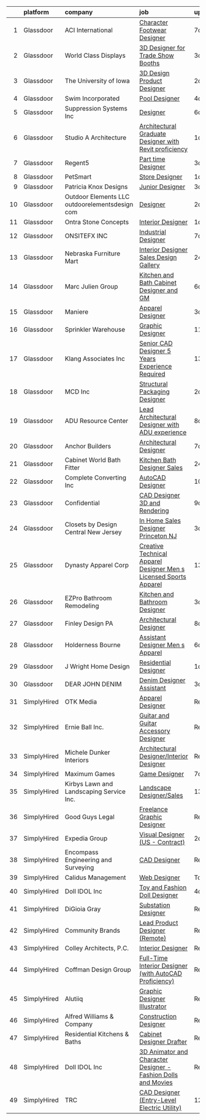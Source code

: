 

|    | platform    | company                                         | job                                                                                                                                                                                                                                                                                                                                                                                                                                                                                                                                                                                                                                                                                                                                                                                                                                                                                                                                                                                                                                                                                                                                                                                                                                                                                                                                                                                                                           | update_time   | location            |
|---:|:------------|:------------------------------------------------|:------------------------------------------------------------------------------------------------------------------------------------------------------------------------------------------------------------------------------------------------------------------------------------------------------------------------------------------------------------------------------------------------------------------------------------------------------------------------------------------------------------------------------------------------------------------------------------------------------------------------------------------------------------------------------------------------------------------------------------------------------------------------------------------------------------------------------------------------------------------------------------------------------------------------------------------------------------------------------------------------------------------------------------------------------------------------------------------------------------------------------------------------------------------------------------------------------------------------------------------------------------------------------------------------------------------------------------------------------------------------------------------------------------------------------|:--------------|:--------------------|
|  1 | Glassdoor   | ACI International                               | [Character Footwear Designer](https://www.glassdoor.com/partner/jobListing.htm?pos=130&ao=1110586&s=58&guid=0000018248bea52c9dda1be54f0d3594&src=GD_JOB_AD&t=SR&vt=w&ea=1&cs=1_3276055a&cb=1659077830595&jobListingId=1008020711180&cpc=0B561D89933DD0A0&jrtk=3-0-1g94bt9fkjfkt801-1g94bt9g4grjh800-9ca67d59a480c71f--6NYlbfkN0D4nuovUOU2dPryPr7-xanE7ZFWASvaSyNm3BqXIbrO0m-hQ1hxIqmwoTNy7yy4SWxu6W_6kZf1hNDaR8myyeIXGwmSWBpCfwslxT4v49ACyPr87cLkNCHoAm0rrrwHf8o7DUIv8jco1N6RWaXDA7aLEIw-B08LtYXrUmiiji4VzcjGaHQDVQUKKDjYzeCpF3t-eF6akQIYynvRCsqHlAak6bM1I7EPty1TZ2XvAXpGNJ6AzSj0Qaf1lc2PZRJQNpgnQsH-UIqiLaqesFrP5KC7HGaxKrJ72vEPaYB93F3NsM2K-kyja4zin_vPLFA10Ys-HdO7lP5552znwF5xKfiuS_WggHe38EORzE1W8A89WbVPL_Emji1LvM6qUQfuXqZ5tEXXgzDYPQTvO3jSB2CH0aqLRLv0bNLwoH3rfg4GIYOgyaZlJFMWES5EpLooaiOVvGU5dWHTBaB8QJ3JitETkFVFA7EFKc2I6nLJxm01tlF5A-SD14lD2NuJFKx9H-wrheNgv8JyIg%3D%3D)                                                                                                                                                                                                                                                                                                                                                                                                                                                                                                                                            | 7d            | Los Angeles, CA     |
|  2 | Glassdoor   | World Class Displays                            | [3D Designer for Trade Show Booths](https://www.glassdoor.com/partner/jobListing.htm?pos=101&ao=1110586&s=58&guid=0000018248bea52c9dda1be54f0d3594&src=GD_JOB_AD&t=SR&vt=w&ea=1&cs=1_34348c18&cb=1659077830590&jobListingId=1008028210499&cpc=2F5933A7E7E9BEA2&jrtk=3-0-1g94bt9fkjfkt801-1g94bt9g4grjh800-fc882e9d2d9bccc1--6NYlbfkN0BdDHiSlq2TKVYTvK036ioTcRDjelCKzvFOpLFiF--0iUzYErW7nnYgLLesAV0uoEkeLSbNVQJCcfMFvfN2D6LWG2lm7i-w9sfq7kw8GdSsS620gT85Ilgabx_FftZejrOytSaa6ZiO_xjc2-kbReEo8zQE5CqO8Xp7vAoRT2NDEsapjK4t5q_HvxXDJsDPqmZq3_LXAm1Jqxkg7FvaQlNRQgsfB9T533VeSzDnENvs0A3YaIwMTecaPpvgEFIYbUOIkPkvBhRgg1y7jY8EHQjYhUMo53aL-wYHdAvWW1HkVFv9xIBpRow6M8f2I9OpLctDMoXuGsxsREZj5KKg3CJA6xHC79RUm8sMOHcuHVoAJcOYQbwevVF7m288dvDwiDBRVbl-1JqCzEz7iQSjtX3bizMyOzkrPIfEi6DoaxLVbkHdC9YmI-aqgcv2ve-unu3diFhHMAnr6ihm5iS5qwVASNHuLGUXghUujlCFpEOMygIHBjJOUhCVcQoAB6TeyN5juEOGWpbYv8xEeHRRzWeq)                                                                                                                                                                                                                                                                                                                                                                                                                                                                                                                                  | 3d            | Cedar Rapids, IA    |
|  3 | Glassdoor   | The University of Iowa                          | [3D Design Product Designer](https://www.glassdoor.com/partner/jobListing.htm?pos=121&ao=1110586&s=58&guid=0000018248bea52c9dda1be54f0d3594&src=GD_JOB_AD&t=SR&vt=w&cs=1_5555e829&cb=1659077830594&jobListingId=1008030830308&cpc=6E56E77887FF9985&jrtk=3-0-1g94bt9fkjfkt801-1g94bt9g4grjh800-bcf2e04cada37ed7--6NYlbfkN0AU4L2t2n7L_apL9fjppjyfTl1g3nNPD1E5ejcGueAsy10SGvN9yME5PF02Tf-GM12PMLjoNi7hmaNSTp5_Fh5I8AeVJqJrBJmMbg8SZVJm2Liqk8ldwmo_58WfYEDWl4NpIfJ9suP1kvVPTVLCeL72uxInvbnmKuHk4-qoC9uYXjfyvgz9cYRAljB-s_ebuxBB0dKevMIErTC2xpPRsDdvb-B2y306mJiMEKFnTGsB-w7x6sZ-BAAmj8wnsJICCQQjucJsW0YsN222klW2QTnfFFc4qZyBiYTO377LhLbJeSc11Rsk254fXUNpglOEmRFiVojpF15TVuluV9PqI1NOeyoxrMx2gdctsNT3n4cimCi0VfW6hQOpJRAg6gHrpcLtO3B2-Kwey0AJfLTT-QJvkGHVo4QyLQiPVO66Z6vjkbPD18GPN_ojjFlXWlGRTxG6og-beN4zCEClL869Ioc0od7119JLtqjfNfn6x214jPG2tZezgLSx9zGDCKQcI8g%3D)                                                                                                                                                                                                                                                                                                                                                                                                                                                                                                                                                                | 2d            | Iowa City, IA       |
|  4 | Glassdoor   | Swim Incorporated                               | [Pool Designer](https://www.glassdoor.com/partner/jobListing.htm?pos=108&ao=1110586&s=58&guid=0000018248bea52c9dda1be54f0d3594&src=GD_JOB_AD&t=SR&vt=w&ea=1&cs=1_2739f71a&cb=1659077830592&jobListingId=1008025165241&cpc=E14DE64FB992E50F&jrtk=3-0-1g94bt9fkjfkt801-1g94bt9g4grjh800-f42ffe33b985c34e--6NYlbfkN0BdDHiSlq2TKVYTvK036ioTcRDjelCKzvFOpLFiF--0iUzYErW7nnYgTL1N8CTx76C2UIfENZyXWwde40Bkted1E-AbHX5yy9Tico9ZXK710CX9dmGiuU69ogXgqsnjQ04Dtm8g6mK7kV0OJw8e5cqHyCcIdcCtJ3IjLTqb-5coimUyhQf99-3TA9EpS3UbkP0hNZwbHHHjIpeTvnr9H7nlKIA0NmuIcKbV3TGjHp6_ucDkWhQr5vuckcC1x_4U56gSYkke2YG9ikrSUgXMXHGQohtzFQ-RqjIVtmjUmYbzRJ002e84m8xdzHozoM60JIJILikhyNq65MFpiP5SU4_6hymLmGQDwWtm6poqZxUtnUGkWsk4a9UgR2XmjqFvGrfer-z3re3l9HcTP73RqWfRy3vitwz29BDeIxFB-yv_8xez0VqmNn8OV-J4M-EWXwaET_7eWShr0irgNDzsZlqL8p5_oSAV_4lNf75_Bt8oOpII-X3DyrwykVBxkoNZoESIEjZHqmcJkw%3D%3D)                                                                                                                                                                                                                                                                                                                                                                                                                                                                                                                                                          | 4d            | Raleigh, NC         |
|  5 | Glassdoor   | Suppression Systems  Inc                        | [Designer](https://www.glassdoor.com/partner/jobListing.htm?pos=115&ao=1110586&s=58&guid=0000018248bea52c9dda1be54f0d3594&src=GD_JOB_AD&t=SR&vt=w&ea=1&cs=1_a079443a&cb=1659077830594&jobListingId=1008023251214&cpc=E93B070C0BF4DC55&jrtk=3-0-1g94bt9fkjfkt801-1g94bt9g4grjh800-d0ad6ba0cc52197e--6NYlbfkN0BqMcTGxSmy2DCibIornqcAeUmmnE1iO6zpiC814saN_3-EpAJwwzKbXxZjEuoX6K2IGSu5WPT7i1D_dOnpKIKDRTJwsnUmM6aCgqrpL_0pVe61N3yQHZF9jAyg0TRIa73-3JjoqQIckOVj4qGhD1neHsaPZ9O9uJbFtlDIyKNTnxrz6h6UtnFT5Fkhvm2z4Yu2TE6aTeIGfrMX0fsKV5pUFZ_eCW5cQ37En-ZbYDXlkqOCEnhaPJCPRZSk2uPDGpZTsJXPdvTU_uu6zZBPt88NqLrys9d2vU4T1ISS_4VjMVUjh41sUKzXBZmxVvdst7gTob303RuaDst6oA82T7-6mLO_4KYHhchjImWC6W3TjsMkPcgIoFgGHfvZWzzja8zVZP3RtErfrovFDhLoXZQ1fS7fm4N640A4bMj9hy9UyJq4ysZfmBRQQgUsWy8kEu1aWPWNK10X4qMODPjummPwGdkDVu2f5b4QOw7z7ChhcpVBhaNkycsU)                                                                                                                                                                                                                                                                                                                                                                                                                                                                                                                                                                                           | 6d            | Breinigsville, PA   |
|  6 | Glassdoor   | Studio A Architecture                           | [Architectural Graduate  Designer with Revit proficiency](https://www.glassdoor.com/partner/jobListing.htm?pos=116&ao=1110586&s=58&guid=0000018248bea52c9dda1be54f0d3594&src=GD_JOB_AD&t=SR&vt=w&ea=1&cs=1_12ff8734&cb=1659077830594&jobListingId=1008033362794&cpc=4B65AD904D1B3E73&jrtk=3-0-1g94bt9fkjfkt801-1g94bt9g4grjh800-22eb6a775ca86a43--6NYlbfkN0CzcDFs8cjNZITHzPaspPYUdxCTppyanGLeq-qEeiOFHyq_4nHmCFgt9PpvEfn1WMnSiyhiByBkFGPDQNgoZdxoiv7PlDd8bWHa7-8_twJJlYSWzYEaYAIJwIP8erDiIfmquW_i_GWpB934z-EBjHg9sogr90PgYhUzR0aCPJLDBYMCCu-SzjrKpXxx1Ofa2AkC14aMjDRU2IqrG36khJPx2SuG4_IQNPUaUJGOPTA9J0x7btQGU1xaW-dwV8p3h0op1nW4xpzI0xoE4l1esZMambmJsz7qDKS843q_wmOfiNINFNOdA2xg0vjVcmt9XQJmrxd1GxcB71oobB9450498ENmLZrNOGfDDznIGHVp8OwzIIoeTaPtiTjg8-FokK9Ag5tKPzQPKHjnOegQ1okBWWLF2Ml7qlCd-7fucvaNbGEUHGUgSgKVFoxrXkgaiA1vqOnrLepfuoSsIStKfXfqmbJkHZX4b0ZZigugOE5sbtWQBOuCiIiaH28fTFKEu64BCpv_9hQa3g%3D%3D)                                                                                                                                                                                                                                                                                                                                                                                                                                                                                                                | 1d            | Louisville, KY      |
|  7 | Glassdoor   | Regent5                                         | [Part time Designer](https://www.glassdoor.com/partner/jobListing.htm?pos=128&ao=1110586&s=58&guid=0000018248bea52c9dda1be54f0d3594&src=GD_JOB_AD&t=SR&vt=w&ea=1&cs=1_c1ee2692&cb=1659077830595&jobListingId=1008029450641&cpc=20E46BB5786CE82A&jrtk=3-0-1g94bt9fkjfkt801-1g94bt9g4grjh800-d891b5a4a74a6fd3--6NYlbfkN0DeXU0vMxLyKhfauY-dgUBa_3v1DHLtGGo4EP_Dl8CiY3vcLdlFpMXdar8jevRY5yNX9fyQoyN1yuvV-QpYkQlldhrSXdTCTyEGJPSfX_w41Jj8mWNXR7NQkfvu-P304pqCEYx24J7Ykp5GTlXfoRH7k0PvznPTf7dofdzBTJ4yvPxYXeTDtrN_cUI-kEEiXeQ7zSZUeMhMSLqQstvj_FV96hqNevfjE8vhjxiMNSWMwMJELF2YJ3mjEy6NEVkEJSVXlXDaM5jgqvvaUY4wzFP4X5sd9uhxPBj9oCnYKl4wPZjohSNeh0_1ShPWokHaqgopDuDoEHTZZj6nfd5_wI01zBfuJaBhcJkz_NA6lXrHRug560AAh-yCM0iFAWVfiXf0lMXH7Xkn6iOeMLwlnWg2YtF4bqEbG0mil02DB8qWgny-dVdah1ixUxQ449WpHA1fkz1hlD0qGjHHbUSq-vb0Fnv5rVoNqbfIBFmE-VuI4mfpYfKh5ZeNFeOF2KfaLqY%3D)                                                                                                                                                                                                                                                                                                                                                                                                                                                                                                                                                                   | 3d            | San Mateo, CA       |
|  8 | Glassdoor   | PetSmart                                        | [Store Designer](https://www.glassdoor.com/partner/jobListing.htm?pos=129&ao=1110586&s=58&guid=0000018248bea52c9dda1be54f0d3594&src=GD_JOB_AD&t=SR&vt=w&ea=1&cs=1_34a1650b&cb=1659077830595&jobListingId=1008033370254&cpc=7C0AF3FAC6523A09&jrtk=3-0-1g94bt9fkjfkt801-1g94bt9g4grjh800-4867f446a5f73577--6NYlbfkN0Aer79r-Ek1f2zFMe-TCt_AgfDGiNspZCebQwNT11SO3d6yOIEbemorUWEa-FQjNaH_AIWU8bCS2YD1QJ6jz3lXrM0SQVX_ilwgqwzV55mdSeJ_cmlh8Awp5kalB1ytbtp5nDjDzZu03kHvgItughzD4Z04INkBj3ymbX8u-KZx60ctLA0tlGtehSG9xEFQ3-AtBkT07KZC0N5S3qXQcDFcNLnytvygHVSbqNfGAct4lrp8y3G-IAbXT-sgHuaLJkFmS0s2coCrJR9QKQAEPCD63-71SXh7s_rzwt1qJIxM5lE3mG3MeOKafVJPsN7g2b2e7ZgMadBXdl1VOzdEfGtnxRk0up88Laz9bnKIFtWAouvM04A3psJ4Ht5UHC7gnZmDBfxnAytJRHBllfXs7TpH-8MWb8qMC8gS3HLZKQU8RMA7ZHWK8kH3SfEw9C4JbrbNlbvNOWv1Go5wwEiF_G_NtHf-1ZRrygbynyJFykN9i8qx-ikiS1KkJRp2ccTbwXoGKCwK9DLrSQ%3D%3D)                                                                                                                                                                                                                                                                                                                                                                                                                                                                                                                                                         | 1d            | Phoenix, AZ         |
|  9 | Glassdoor   | Patricia Knox Designs                           | [Junior Designer](https://www.glassdoor.com/partner/jobListing.htm?pos=119&ao=1110586&s=58&guid=0000018248bea52c9dda1be54f0d3594&src=GD_JOB_AD&t=SR&vt=w&ea=1&cs=1_11a9c612&cb=1659077830594&jobListingId=1008028420366&cpc=BB41265FAA373850&jrtk=3-0-1g94bt9fkjfkt801-1g94bt9g4grjh800-756fae863e9d39e0--6NYlbfkN0ACu_hgM4mYOpGjE6TXudS1eLEYdlotK5aSiNrSIRlNjrOhnyvEHI4wixKGIViTqbFfk0u_25sgJ4kCO6vMgJJEbLuqOefF5oGCgytABHlJ5kXQSLedd60WhKdkhdkw6bPgDtqkR8kgiRn1o-jMH3lHJP9ovpfWBXdNO9bHhZDnenYQqADCQFEtPBeB6Ff8cOtQIqt6P1HMg3QLQS84K_DkmxhcKLL_mCRRWJ16ICvOwKwT9JRKFjQ6A2y5_YXIvCc77QHTyLqa0pSsnmNrudxAF5MAnoPTabXea114eVXwMYNERwsfVB8yqruxlsqIM6DUgb2Mt1iF-QwLHRbQ27TSRPBfWW8U5dFP7VESwunXb1BGUQDxKZY5BNdwm1lY2eMWJs0O-gtrJ8rJZTjWo5EKtzM41-uOnLPoIzjyZ7nu2K6CFN6O-YOtlsDRTH-Oy00KAI7Z6R1UGYanKw6bjWgt2TRMv_s-nZZIilkdIpdTzJjHB-8i9AMrbdm5datS6Aw%3D)                                                                                                                                                                                                                                                                                                                                                                                                                                                                                                                                                                      | 3d            | Bronxville, NY      |
| 10 | Glassdoor   | Outdoor Elements LLC  outdoorelementsdesign com | [Designer](https://www.glassdoor.com/partner/jobListing.htm?pos=114&ao=1110586&s=58&guid=0000018248bea52c9dda1be54f0d3594&src=GD_JOB_AD&t=SR&vt=w&ea=1&cs=1_1c3cec78&cb=1659077830593&jobListingId=1008030671679&cpc=084DC1FB85E2EACF&jrtk=3-0-1g94bt9fkjfkt801-1g94bt9g4grjh800-eeeffc5a69c7897b--6NYlbfkN0CdcVd3SDA1nO7RkKTAACmPV4xEt72Vls8LI2dqcgyOeDFpnoJxHer950xhUZjFNowdFy8uO-rNn-QawbQYs555vLezyqYysb6ile3zWamQAcvaY66oZKzg71UVyMrZsOlaF7ts3sYC7y3Q1Qu_A41z23_YjljU7tRsuvbKzaemwI6xk7fUOQD4fMEUpjxR7jD5ErlPdlgIyE7R6k7dfaRd3qUHt5zW9-fPiBXG6XIDOOy9NH2_v_25LezjIgG3cjf_y4Imr4qYLyEGp9uJ-jcSC7uwGHTAQ_6UR6aRk4W_aHJDFDAQw7Jh93eo0YtJLFUt-CkbqtMZBkD4UKb01prnh5I5XSU7LPDnT8D4jJzNmHmWIW3aEvbZ6Kzsxa6zKPiW-69AvXIAFdGwpm5wNcNgJcpJozXNUvpc5QzndBtfO4Ab3cQLcVppxWUFCAVGFTeW_gK6zz84v0qTkkr-xSp3nExM1ywRAyvu4omQNnArheqREWLHAtZd_ZTlOtgGDRcDfiozirrHpA%3D%3D)                                                                                                                                                                                                                                                                                                                                                                                                                                                                                                                                                               | 2d            | Taylorsville, UT    |
| 11 | Glassdoor   | Ontra Stone Concepts                            | [Interior Designer](https://www.glassdoor.com/partner/jobListing.htm?pos=124&ao=1110586&s=58&guid=0000018248bea52c9dda1be54f0d3594&src=GD_JOB_AD&t=SR&vt=w&ea=1&cs=1_3b2f15a9&cb=1659077830595&jobListingId=1008032707108&cpc=66625C18893C0C14&jrtk=3-0-1g94bt9fkjfkt801-1g94bt9g4grjh800-5ff7bc7697ad8ada--6NYlbfkN0Bp_AC_LeGzptsqUKyPZTK8-Prrzltjmn9pgysVC9iLlWTIGNgHZFwMXXqyjbS3KSyXUvO1QpkrZhpKv8YJawdQ_gDmGgqVeQp5AwnWfF-9aH0drjDKW84e_igexrSSAbRpxBxIilwNJJwvZuD4EaVWSmo5nsRY6XDKrXr9tF5kyUkUaS_biL5p53DY6F4YejVsKKhcXo4stvub11j1AsNz7kXerpodDNUtI6tMlnMKsbd-kjodoXLSMFr66EzK7UiQ4J_KsLBGraefesX8tPHUGrGFkz7_4AVq7T9ebx1ev9Gngh5yZMmCS6DgcqlQphBbWe5A9sRLJoOCjQzlbsw0bPvHN_ldAVZH5KRtpviPBzTyycfJ5CP5nC7JUjDs3puweIkVDkwckBJbpS_ht9EK9VO7zAIW-1b4Wj9DVaam7OmrN4q_Jehy1gi4BCQRfvL4clXOp9X3vMUgcUt6359DiLx2BrE9Be1h0W2nLXdqOrA0_uKlg-EFjosCWavBtA8%3D)                                                                                                                                                                                                                                                                                                                                                                                                                                                                                                                                                                    | 1d            | Connecticut         |
| 12 | Glassdoor   | ONSITEFX INC                                    | [Industrial Designer](https://www.glassdoor.com/partner/jobListing.htm?pos=109&ao=1110586&s=58&guid=0000018248bea52c9dda1be54f0d3594&src=GD_JOB_AD&t=SR&vt=w&ea=1&cs=1_e71770e2&cb=1659077830592&jobListingId=1008020717435&cpc=A5F56367DE637BFA&jrtk=3-0-1g94bt9fkjfkt801-1g94bt9g4grjh800-ee102f79d5539148--6NYlbfkN0D788tVLZnHYB2JKTLmCXo4PydfvtZKcdbYx6lxKaz3Imdx95jlIVm0_Z9TSkGluLxKVFXhmpxBZz1EMXsA6PCVIZfCQZI_1ynw2rAehrQHIp-_Tgg03C8zcn_4Lr3yuXgLRPvOIkyIN66r_F0nrX8YtEfp5vqam_YHqZ0rtx27bkhCngVyEWDq5MSSKA_SpOFwIzam0x-GrAVsAd4llZM0sOKWDb1v6fo3Q5cQyqdrqhHSArRfJ6CYNOhCa0oRbKNeDovoTCkRdkFGnIqwc4RDAwXMKKeWpZj_kxo5gKUW60f4Hom5g7TXlltLXoKtfRryzsx8UXoHN9tidM7bTrKfoxlNufhiHZpzerm2JJs3mXvPOxq52gndFEwKhntzryLY0J6is78Hm3k10fVnQJFdsySIgs6XxrKAcqlAciGrMazSxF9tnpgcwPGGQ1rvjVgNuRxzKkvAKC-YuxYdFwwzJjF_jF7Jppxs5_AKSwQMj2vcaIfcwbjZGPmEIUKkuhZyXMxsXkafvg%3D%3D)                                                                                                                                                                                                                                                                                                                                                                                                                                                                                                                                                    | 7d            | Deer Park, NY       |
| 13 | Glassdoor   | Nebraska Furniture Mart                         | [Interior Designer Sales   Design Gallery](https://www.glassdoor.com/partner/jobListing.htm?pos=107&ao=1110586&s=58&guid=0000018248bea52c9dda1be54f0d3594&src=GD_JOB_AD&t=SR&vt=w&cs=1_9e835922&cb=1659077830591&jobListingId=1008035862308&cpc=E099806D0741C7B1&jrtk=3-0-1g94bt9fkjfkt801-1g94bt9g4grjh800-97ff61a4c6af7c16--6NYlbfkN0Bx2LbAMGaa1rfOK_nDgFH7iPSITMHVlgswTeCEeQLKjH2QUiIudV5QAl2ZnWRKwgHIRfR-d7V-uRNcan6YTG66LqyYEwT9KFpnuLSt4GKIgbr3nvndShKWEicr8zcWvmx1m2ZgbUKaVbJ1IfFmKNUIwoW3JRO2SlYAUBo8EypYT7jr8mxsxYB8-_9qKZRPEi2W27E628K8nPX8Qf5jlbgiyGJ_j_iN95bq9HC_4XJLUDKKezvrWeXyliRwqn6OE2ybqaH1GWI0g4Cgfq66MVuc9Hb6Ffk7UKJgjQnm4NTuljLS0q9TvgWVl-_rjOtlwyCTUtJ7Rn2IoddvrsXbghH-Fu2sLDguW7-I2xF660hDB79A47He5CbJe7A9BL-BkqX4mWbhPevg0_RqpZ0_IDPUsWY1GxgeexzAmm2OvtekmzyegRdYcpcD7LUwPqL2VEMV_TQACoCkhzwEVlOacS2pB8-fDw8grtKceeuSXPhNfxhWQOe5JAo1Jolu83g6uDtlx7PY79lKR-RtnkAougaSOHt4DKuBX1iEhyRJY3Okc8_d0NoKURcg28gSzEOlY7XA7xsD6CbU5-6b-1k3PFp1iJS8MMKMxDhMIGyXtY-cQL4_Fk8BAipU-8ZBZ9IOaUNs7Hq_pkGV654cnQlFMmnv)                                                                                                                                                                                                                                                                                                                                                                                                | 24h           | The Colony, TX      |
| 14 | Glassdoor   | Marc Julien Group                               | [Kitchen and Bath Cabinet Designer and GM](https://www.glassdoor.com/partner/jobListing.htm?pos=104&ao=1110586&s=58&guid=0000018248bea52c9dda1be54f0d3594&src=GD_JOB_AD&t=SR&vt=w&ea=1&cs=1_0e6d9ab2&cb=1659077830591&jobListingId=1008023247826&cpc=68A00FE77CC7F784&jrtk=3-0-1g94bt9fkjfkt801-1g94bt9g4grjh800-593b224fb7049308--6NYlbfkN0BKgzQyzTF1Q9mOsR1amaS-juVGLjHt5Cdom-gEF9y-xY-tlIpRXCPWgETW5T3-dCgVm8dC2ZeiC98EVQCZBEutqcvxWIHC9EfnL4IO2Va0HxmcMegZIUVasg9R8SAzg6BJ9Z-jROZwCE67ALaTN5-0OBNdIG0d8NATv78PleEYILWSUu-ZL7EmvQwL79xKvK4CtecKhREjr9Rw9cGFQhb4QR-6UZt5MetEu1NfQLSb2INrj2OfR4BiGA2o0SakUtdmykskpIWrtm2OztON2D2y0txOHy1K7ics-itk06pm510ettNZkxcPG5XfGU2u6xAiC5rrgHTgXB_KrA00hXoO1yfjkwCL9MAM9AMgarAJg1bCL_dtvBNwmoOsWgFx2pcy1YmVU5gK6pE57kNO0qFtWeTiq2yNPzoyGw7QtRz8Aojwm-gdcsE_mx1BHEnzvJuGHzb-2ahog-iQys1WM25O5JdF8QTlN6BJcCPOxzhH0-hVAVA-O3X3Qz4JhxBkOPLT5QQsPf5uwUHATR91WLLBj5CMcRJAGA4%3D)                                                                                                                                                                                                                                                                                                                                                                                                                                                                                                             | 6d            | Delray Beach, FL    |
| 15 | Glassdoor   | Maniere                                         | [Apparel Designer](https://www.glassdoor.com/partner/jobListing.htm?pos=102&ao=1110586&s=58&guid=0000018248bea52c9dda1be54f0d3594&src=GD_JOB_AD&t=SR&vt=w&ea=1&cs=1_297898ae&cb=1659077830591&jobListingId=1008027841295&cpc=4965B4E18BB95CAD&jrtk=3-0-1g94bt9fkjfkt801-1g94bt9g4grjh800-470f955c033d40b4--6NYlbfkN0CHpSnjIPxMtekS58WZl5Olhjo2iWL5RjE_Boe0ccr3FtqYNz4yhG-OypwfJuBCLebv9fUmpZyDSQKAMN5_3GA1dLeoCT-mX2JVi_vrqIjqGQizrDdN8eUIJFj3EsbaYL3GJDjp64nxsEfypkFZcEIIu4VQaGtnz7PmQgGN0TTIdkTwxEO0Xt0snKgTnV2_W7YXoCl0Ze72bU_1BluT6J8DuR-7oftzoawhT4azKJU7edAa08iNo_eosOdOdxlgqHeS6rTQ1K2rlq2XoN4tb3V6l_suH4YTPY6_S21O1nhNQ0Ey5X0rXG38c4YpbI9Os4LHCnFqNaB_lQq_naMko-vOolVq0YvboH8z3hSkPPP6Kkc2FgB_rlA8JX1PfrHNN0MbWMmCa1hNyl3Hd3xbSURqrhcNV2CRKtCdxna4rAkJIwDUTFvAXcMuUX3xNSRyYQhHBJq64SUyfppvz3AO0LRyABbrjg8xuvn4at8vfLj9jOZLJE8PhjvM_taPT7h8rO30QE946FqeIg%3D%3D)                                                                                                                                                                                                                                                                                                                                                                                                                                                                                                                                                       | 3d            | Freehold, NJ        |
| 16 | Glassdoor   | Sprinkler Warehouse                             | [Graphic Designer](https://www.glassdoor.com/partner/jobListing.htm?pos=126&ao=1110586&s=58&guid=0000018248bea52c9dda1be54f0d3594&src=GD_JOB_AD&t=SR&vt=w&ea=1&cs=1_29550f6b&cb=1659077830595&jobListingId=1008010941038&cpc=8638028904E281F4&jrtk=3-0-1g94bt9fkjfkt801-1g94bt9g4grjh800-8b527e633cb0915f--6NYlbfkN0DWtRa9NJfjQIs4MWRRqD4F41esfMsK79cV24t80VXfzUK_fEmIZn_-szxaf-52mC8KHqwXO1hLyco80HzwDS7Ax5czDvzm9Z1OEmr5tymsWLMS40qj4iYIuPdY5l0bZeVYrBOUL0vQ9zu0aaikd172KMykq6MmtmTml-DihTZy7dwjCrDt2O1buDl-iDRUNBIlB1XbyRB4WPzn6ipiAYY2kj-ccrFZSTlbigeb8bBHwSNbe0LRCtQIwqgf2xgXRJG5qa0711fYlTy6UQTSiuLG3ERuQ8wa2kiKkPCABdsdPFkZW7H7Xk6XpTiLBw3G1446GFi66a_UVElAJg7v3o3A2M4bNpaD-boriz-S6dbdASeyv1C3T5OovIVyM0jEMb_TMhOyG-lv_nZqMdqaP7Gp9FhaQ4IlAYklEM7jsT4sgPD0lteX9yzn2308QE3kzT-0aarPF_6ZCNsjyjebVjV2UYo6-EkBGlcnqc_16hJ-ea8x5aZWhHbbUuJeSkqec1A%3D)                                                                                                                                                                                                                                                                                                                                                                                                                                                                                                                                                                     | 11d           | Houston, TX         |
| 17 | Glassdoor   | Klang   Associates  Inc                         | [Senior CAD Designer   5 Years Experience Required](https://www.glassdoor.com/partner/jobListing.htm?pos=112&ao=1110586&s=58&guid=0000018248bea52c9dda1be54f0d3594&src=GD_JOB_AD&t=SR&vt=w&ea=1&cs=1_069be73e&cb=1659077830593&jobListingId=1008008961435&cpc=A0A5B17203D7045B&jrtk=3-0-1g94bt9fkjfkt801-1g94bt9g4grjh800-fbcd663f2e527a4d--6NYlbfkN0Dx3r3E47sSe5bB3PIy1uzBZvlB7xy2NhfhZMlxQTsxrEt812ZvUaCFbO2xVmg4FUn9KYZbihywYHk9z3f7A8eXVMjWPqSvpDjRnaE_9gMvXmRPOff59G-XuynpIKQYpxIc365o2Ll4-mWMphj3aNXYVb6ARpPkPqNUnC2qmLPSWdlSQv5Mgp6b3Zcde3SxjNBCrFZ6c7c4gLK1sZx7xjKUZKc-26qKjOX56Ia6tIQk_EKzanAw2ZIWD37rYSU54MVUs9cWTgkRrWfFXRYI7NvScLqrUcWQbg2cHVOvy2_oDGeSA0YSZ99QE8c15_h6GRVlC6YVy9IwyZgzvnpN_P9P5VkLdDzvoGEBeLzVRND0XBlZTuDWfvFXyIIa0nCWXsv53PYXb858aGwR17EhS7s3kCRNYT69KVeKqZO-2jYmlL8uTS6VBd2pNBeKwhiRGG7yxrLpqmcminx-PMZ5JdgobaXJBlAvKDkqQLF9EogkpvWtojoVsWxCAb5cisjoKBo9TNGlh6MmZR8PIleyY7XrB7kqlflg_L4Ob7jJGTXasg%3D%3D)                                                                                                                                                                                                                                                                                                                                                                                                                                                                                      | 13d           | Carlsbad, CA        |
| 18 | Glassdoor   | MCD  Inc                                        | [Structural Packaging Designer](https://www.glassdoor.com/partner/jobListing.htm?pos=117&ao=1110586&s=58&guid=0000018248bea52c9dda1be54f0d3594&src=GD_JOB_AD&t=SR&vt=w&ea=1&cs=1_a878f5b2&cb=1659077830594&jobListingId=1008030473704&cpc=7E60043EA7943035&jrtk=3-0-1g94bt9fkjfkt801-1g94bt9g4grjh800-61df1e10fcfdd250--6NYlbfkN0A953Z9EfJZc5Z9y7Wb0NkuJO-5BBnqXCJSieP3bN3oT3pD2vzfTR73pwpJeK7FW-1gGwwWY2l05r1bOMvuGQRXkj384KlzaZYIspY2vxxqsUX-K1uHUsYEBZUT00-pL-bQTJCC-Waomuc0RgkjAVG-xHmIzphW3itLMSY3i5njZKWY2QmRe3Oi2baisrBlsBQVZNK3pic7CIvdJNHFSSXG_PxlXFiVizaiodxH2M6ceroEvpfaGY2HhHmMn_scjLFHIa8yDQa-R42aU2P1JELzSoZpOoJwGxt-62GqMZHC7CyjUen2Xd4MJN0jxQkxcLYZtgFPpBxioaJsJKiEfXvpGnjVwoccX33C5HdGyBsy9SDvI2OVV64gLDJKCPPg-32YhUf9qrctRjdZvC0BVQFWwaISqDSoDGwc9CVNikUls4ZVslSswPnpDbBO7HfFSI5YJNnaxfeWFqeUBzMwmenOQcwS_dNbXtzLheSKV7W35SzOyhkmanjwggcnpjdZVitgKpFChGfnBw%3D%3D)                                                                                                                                                                                                                                                                                                                                                                                                                                                                                                                                          | 2d            | Madison, WI         |
| 19 | Glassdoor   | ADU Resource Center                             | [Lead Architectural Designer with ADU experience](https://www.glassdoor.com/partner/jobListing.htm?pos=103&ao=1110586&s=58&guid=0000018248bea52c9dda1be54f0d3594&src=GD_JOB_AD&t=SR&vt=w&ea=1&cs=1_452ac7b7&cb=1659077830591&jobListingId=1008017536794&cpc=621637BC199AA609&jrtk=3-0-1g94bt9fkjfkt801-1g94bt9g4grjh800-749cd834698855c4--6NYlbfkN0Dx3r3E47sSe5bB3PIy1uzBZvlB7xy2NhfhZMlxQTsxrEt812ZvUaCF0Cp8hJMxbHlp0x8yK0FfCaYnTgyiTmYpmn2aHV2R7ixnrzaLbIHdrjp4BIRBWt9hGrrLJLmh-aByRckGUdlG3uEY6npyZC-9KcOyGPkWCEbW3SPGs-RdOVxMNej0j2rcbcurTOzdE5-R8EvUAqjZlPqPV_7TKkEIhYg9NEVDbGBZXU6MLjC-lOgPztBi7BohHK8ZhxYJTnnUHE4q1KO4WysCGgPBUlUdIWEKgibI09F1ZgBPSEdntxhkqQvzJD-FHDmWJWOjWuhwXy2SzCa1-DNMiQEQfndFSypv4l8vveiVnJgraM3XRO29W4Tugv3RCkphm_d_iGfyCec6cquqYhHQdYxpfQU0xQnHSZyjZQ0wDsQAgltiiHk9gnGpCvgTvs-DSTad5GfJ-TLvt08VWd8tJt7w5_JCZLlgACEOGjohloMH2ChM8N3UmDWxn9MsWJDVnPkj25Ira-X2matUR_msGIuzOsIJ8EiakUzmbYcMJXlnmQyIRw%3D%3D)                                                                                                                                                                                                                                                                                                                                                                                                                                                                                        | 8d            | Glendale, CA        |
| 20 | Glassdoor   | Anchor Builders                                 | [Architectural Designer](https://www.glassdoor.com/partner/jobListing.htm?pos=127&ao=1110586&s=58&guid=0000018248bea52c9dda1be54f0d3594&src=GD_JOB_AD&t=SR&vt=w&ea=1&cs=1_33e3195c&cb=1659077830595&jobListingId=1008019770944&cpc=7C0AF3FAC6523A09&jrtk=3-0-1g94bt9fkjfkt801-1g94bt9g4grjh800-63fdf7e63976f2ce--6NYlbfkN0DZZww-p_mr8GWlqIRBY21Wjl_Fk3kglyx5_HcxykVqwaDFSJjVlUl454aCHcnRnC-GL5sOo_xrgnlQFU5uu0RgdkvWzUDh9oNa7oO6QRhS45cJ7a5Leq6JDs8hrorIvYU4OrF6PfNnkbuJhAXVq3Zrh4j1mu6lP50Yt84SVLeywrnKh45U1owsYrbnLsktQTEiLfUDXVzb5_QlUcLy09rZN6gl_IUzXVfIOq9UkVS1tUFoWZkTDPDdFmqPy2UapP5YSeg00dWMiIVAxpR_fp_q-pwcJnthNxnFRTIQM__ijlp_LGgJUZxGnKzhP0BbTRoZmbX_NqwstMTCcRZWqFb9C6VPOtuZCu_l32MgRPnjNM4-7M88zf0sFoCjICVC3FCQpgKvnBzAPV0t57D-qjdaLtG_pDBmUovzDxDOnE1n7Ujx53LxzuM5oJruOnHhvhQEQZ736uKNXSZEz6tYAuPPovgFYQ3M-kvMXKK5xVEsFp0XWUMSaOCvA2HhiEP_LEI%3D)                                                                                                                                                                                                                                                                                                                                                                                                                                                                                                                                                               | 7d            | Minneapolis, MN     |
| 21 | Glassdoor   | Cabinet World   Bath Fitter                     | [Kitchen   Bath Designer   Sales](https://www.glassdoor.com/partner/jobListing.htm?pos=106&ao=1110586&s=58&guid=0000018248bea52c9dda1be54f0d3594&src=GD_JOB_AD&t=SR&vt=w&ea=1&cs=1_e7dfc8db&cb=1659077830591&jobListingId=1008035493077&cpc=8244C419535E377A&jrtk=3-0-1g94bt9fkjfkt801-1g94bt9g4grjh800-0cbfbb139477b8cb--6NYlbfkN0DSPp3a4-ct6S2M4JM9dvFFSb5ZRAvF35atAt9_ZLo6JN--5oTaeT34i8QWrf69BRTgNgR8PIfrcFTdXdRw6GUC9he7XZhzpJcv31Kg_kVLyAUXaTXJXMswJFh5M0UAnldWW2ZoevKP98JHFG_hLVwjueykSBuEUS0kpXDycRwKTXVwim_S4hfPxaAuAjd7rWOv0VJy6a8PYTnzZCNL1dBf5SD_4Af296j91z48ZxqZGaEhxm1-JkbiypAkvvkU2xyPhHF0XMLSg7x8SQuKqi8YO4ceu2YSMbM1mbRvUmhApoQfbGz0AO_6fAa7EunbzCC0Sh5Ba5LFUQXQwyqXZUcgEZtPOTN6TyU4xEE5AOab0EkrVufao7QbjvTVcUyeKOb7k8JLYDrzKjOG-krEava475iSkcYgxK96j7a14qsXji5WqlhlrHJVmy9cMsud8IS1mvx6QzUDlGjM-3kfqxUW5VAvmSx4NhjeqhLIWyOe1eTlb-Kyn5Wodl4IGhdNCijjLZb1oMSuSA%3D%3D)                                                                                                                                                                                                                                                                                                                                                                                                                                                                                                                                        | 24h           | Aliquippa, PA       |
| 22 | Glassdoor   | Complete Converting Inc                         | [AutoCAD Designer](https://www.glassdoor.com/partner/jobListing.htm?pos=105&ao=1110586&s=58&guid=0000018248bea52c9dda1be54f0d3594&src=GD_JOB_AD&t=SR&vt=w&ea=1&cs=1_0cc4bd8e&cb=1659077830591&jobListingId=1008012279848&cpc=6B8556239C1F6C0F&jrtk=3-0-1g94bt9fkjfkt801-1g94bt9g4grjh800-072ae327b159d01a--6NYlbfkN0DLxniXb9xd09bch3T7EymxCrgj1jiT2kSu__xrmi42oCz9LhPSIgqDJ6sGL-UeT3goIOvxzJ-wjjQ-YnmgeEW2txZSELr4md9khjf-cjBjixGnQtsV8Yu9Wb1Ho_z2iOq1FmWs9si_lsuUPhTt9CUIgkB75IQTtPhAvVyZV986DG4voNPSBHSAJ6TZ7DBrEX5tGnfUpSctWIV139xx7D19AhFucLftLuupPkc_TdtRFkXFe-uHHKbd7vV-1dMPb3_pKLuO1RACyaMlhBxfRBwNJ3sMZXcUsiIsxCIHQ4c3IvIOMJs1fV812JrKTFyyfc-6RzNIA2Cnl8Qz6AdG-lKrKmnxDquYfMhLSomyqLkD31j-c_7QTovJ6VI22wSqF9eofXwTIWKiKgiEsP_5CYBQ1TuK9nJQUyWiILhoGao_IjsI9RklLtT8afVagKvfMUBWMS0KIdzh7IG-tjET1n4M9DCfArhTq27PznVR2oWpXlLzzdF5za-SZsvrIEFYjoI%3D)                                                                                                                                                                                                                                                                                                                                                                                                                                                                                                                                                                     | 10d           | Toledo, OH          |
| 23 | Glassdoor   | Confidential                                    | [CAD Designer 3D and Rendering](https://www.glassdoor.com/partner/jobListing.htm?pos=113&ao=1110586&s=58&guid=0000018248bea52c9dda1be54f0d3594&src=GD_JOB_AD&t=SR&vt=w&ea=1&cs=1_182aa791&cb=1659077830593&jobListingId=1008015055285&cpc=1DA97EEC6DEC5F4A&jrtk=3-0-1g94bt9fkjfkt801-1g94bt9g4grjh800-1aaeb39c2318afbb--6NYlbfkN0C-JHwPsi4J_qJscZATRZQKhuQzhC-3btlxRVQSn4W8QPUJbBhCn84MBI6gASY_VJpz5jitzxxxyqZeizp4zqFLV_ukX0VCNifHgf6BjuVDhOPg9VeEO4L_kEgXDocDfvdf2e0NSI-EelJb04PzgHCIV6ZLImHijvs_gtVA2uSAlQ_gKlCzpl6tbQT9Cpi6BGL_ughzVN83wuY_3EK7ZvCrKNGEt0LNw0qoKkrNcoqgPgW_sj8j0ZEUrveU6opy5F_ZhvONDgGzd0mVKZd6oBTNx_kGjgEflVSXg88h78SWx_o42QW95SVJebPvQkvZyk417ZDrG72HFPy6Ct2H0jl9dmbktjWJReQJeGTNG9IymM-zcxDgzKVle0-oWR8URIsDxPMJwbf4r__NZV3qid7MwWyneqJVp5Lyb48A2xb8qAZq9QSWyUebbSRqBLCyMYVT-GiTlqa1i3UFVrY5LcaojJeVfP3EumavVBY6LnE6GILgm8DHZIavtjiYerw4Dap-7fd5-bq8zPDSIEtTAYlR)                                                                                                                                                                                                                                                                                                                                                                                                                                                                                                                                      | 9d            | Denton, TX          |
| 24 | Glassdoor   | Closets by Design Central New Jersey            | [In Home Sales   Designer   Princeton NJ](https://www.glassdoor.com/partner/jobListing.htm?pos=118&ao=1110586&s=58&guid=0000018248bea52c9dda1be54f0d3594&src=GD_JOB_AD&t=SR&vt=w&cs=1_af8de128&cb=1659077830594&jobListingId=1008029130671&cpc=8EF2A55214350694&jrtk=3-0-1g94bt9fkjfkt801-1g94bt9g4grjh800-8529c83f8b87c2ab--6NYlbfkN0A8ZMKG7zTudAAPfQw79Y0U7EdReUZql8HHyjY-vKvFpECIPNpfss2DBlagOs4YAKDJUEg6utgrFe19KWlG0Z8JWZaYfhj8JWnmE2ta2W_hj6RcfdJTe7YVuVW6klknTcUgl3_imPO2m3f4AjXc45_BYL5Ax1EWf1GtSWXFKo9_LoFqfWHtJ6uDM7g710RhLCW9RTJRZruS1EtGQ5FQxu3fxXKsb5T102GtZHWztAknn4Bv0WeZ4Y4r-RcCG8NZyCjf2xmym6bctmCM9_Scf-rTPNyNXQuMoqbPp8grOtYc6Fb5wIQF6L1wjm7Mrg4c5utatnaF_CvnA8c2fe4-nRq_OyXEDZ1SgqJH-tYt893_baf6Dp1jEO-OXMaTmh1KN_TUD7hfbApf-eIzE_82AuuNfm6-i2w1XB5hfk4d_e2oP0EmojyMqFHd1rmfJNTjYOiFSW6WsUbOXPQ5zIsxW-CgavQn92bZa5adeGPwKYOvIkTwDbaaauETaIktDeRRQ4uUe3RVp9zwPVvq47mUzyQTgeZzRQrB89VKPoUmX_gX2N5vXh-hp-jIT0Qa8gbCKeWQczxLvBd2b48o1AmUjnR0u4XL0TTlB5s802qF9XSxwo4YQMjRRBeIziJzBDghVCKEDE0FDNTnjJhL8O2TLGk5qphDbpI0x5O5-ZF0Ncg2xBW7ikvl0dYv1hYe0N0qsEEAavT3pfEAi4iSj_Y08yRbeDdK_vg-W9hHKUnoJVvc0b4pVbiqmuxVb0bdoqovmETAYDhPdCsJoUQrWFv1gq98PVRkFIrGQRiFV_0VhXAWlFuh9Dacu8GV_p52a6Q_gYeRaEN3ViyN2rWGF3yDXAhX_OSePLKY3rTmLT4PndHKpD5jqCqGT7QLsCVg5HDzxSgO3FqXtt1s0b51yN1NRKfOLsyq-MNPnS5P4wuLrS0v5yj8uMxe5t2A3rWVXY6qoS4GFlafwRdn6C5wSpvTszWvd_pF-aA3PFZY7LrYZPmOfkr8v67mb0afJTmFWYn3FiAwqlul6I2raTxlfRBqSjeA) | 3d            | Princeton, NJ       |
| 25 | Glassdoor   | Dynasty Apparel Corp                            | [Creative Technical Apparel Designer  Men s Licensed Sports Apparel](https://www.glassdoor.com/partner/jobListing.htm?pos=125&ao=1110586&s=58&guid=0000018248bea52c9dda1be54f0d3594&src=GD_JOB_AD&t=SR&vt=w&ea=1&cs=1_c65ef6b0&cb=1659077830595&jobListingId=1008008395073&cpc=AED165184C5D3F86&jrtk=3-0-1g94bt9fkjfkt801-1g94bt9g4grjh800-5a7ab51145e85e59--6NYlbfkN0DAwgduWqBP7ymGN-lTADpinz2i-23XbRAyg5ywqS-MDfYRIU0B2snNI71e3mM2as2qiy5nTxh5JAbKYGUgjkO5eC3xOTXZavoGIRpNUU0q7NigTHDvCXelEe5BT8aFvzqTdeQ3MZfuwRqF4c8jtGJ-wvBfmZnkdP0Zio0pphInwMdsmNPgoNq4TjA1BPBYN6WumYjLJha91p8dV7FZxXzDJGVDWh6VWE-yrVF1JXKzHypT0H1mWcBD2QKfkdcu6XE1yjNvdMRiWzKX3CZy1xlH66JRme8IlCzNzNdyTnxr2ak5eGiIaWcoysyOZlv8lhz2fC6AUPbXC1XD2r2Mv7LsuetFt8LP2V1TjFYANbYmeg0GY6FD7EqnB1o2ShaA6pyB3lWfg8wnuBDIPGekA6qJdhBCRgKKP7ans65cjaMw9BWViMSgge-4dxSQ8Zxc8gGhZzgrh3RcS7MxVmGkxx1LltDgIkj8XOXnRcfdtiKg9QSG8BQLB45A7r7PyDPqo2KHaWrMjPJ9VuQ72U1elMZmiTAtb1pi7AwVDznda_76drhA6SNG4lPH9YSdZbtuqK8%3D)                                                                                                                                                                                                                                                                                                                                                                                                                                                   | 13d           | Miami, FL           |
| 26 | Glassdoor   | EZPro Bathroom Remodeling                       | [Kitchen and Bathroom Designer](https://www.glassdoor.com/partner/jobListing.htm?pos=122&ao=1110586&s=58&guid=0000018248bea52c9dda1be54f0d3594&src=GD_JOB_AD&t=SR&vt=w&ea=1&cs=1_a5777b17&cb=1659077830594&jobListingId=1008027623615&cpc=BCF6C35513A620B2&jrtk=3-0-1g94bt9fkjfkt801-1g94bt9g4grjh800-b71aecfaf9156063--6NYlbfkN0D0ZqxdZg2TwcIemQ4yr89eGinLCR7bn2QHXosobzuZIHndTq0DHpIGEWkCJggCe4gWpYod3i-sPZ8vX-IXkAlzyFvvW9AISpSuC4tIRi07r87-IoWW0iFQxcQxH-zJVv7GsVzgRzN-0WE-DAuA1ied7Ai-4SV74mMKeGRM9SJP3OFTL0HOnXQdzqBfjdU0yZudpCaqz4_lj1BC_xM3bHlvEw0IDMgRlZBFsvBs_VrOCvuv5cg4d3QiX8rZLSGLEpUBzIQbnvcG7r7uXA8SMolRgkdFWm-D0_6Xsgwdduy74dyBA0ABNuZz_hlI06EE4WhgXoXbohIVN9SUY3O9qCG7T1Sj8GmlKAuMEJOWtHGV05sJoGoxcjBbtUYDAkxvvReB5Sn4X5HzF5wIuUH28M4QQ8fE-CRkxJfmhJnPARhITVcXLKV0EUYGM3bguIl2QCPCnx8AQBJGPXHNHF2vcf2Z5LXtMdCRlDY6BiszzdZsxI2FsRKL28dPt5xSUXlynETbD2nOvFSyGWLid6t3boxv)                                                                                                                                                                                                                                                                                                                                                                                                                                                                                                                                      | 3d            | Cary, NC            |
| 27 | Glassdoor   | Finley Design PA                                | [Architectural Designer](https://www.glassdoor.com/partner/jobListing.htm?pos=110&ao=1110586&s=58&guid=0000018248bea52c9dda1be54f0d3594&src=GD_JOB_AD&t=SR&vt=w&ea=1&cs=1_a4d0d896&cb=1659077830592&jobListingId=1008017126753&cpc=BA4050D3C239FA65&jrtk=3-0-1g94bt9fkjfkt801-1g94bt9g4grjh800-a54c0dfe71221ed5--6NYlbfkN0DeyJ4CP5CzwT7broxeUwKBt3co1QwKwWitRQqJu2WRZ6s6C6AOjZP1HYPOqphvmmHe9NaRfk-U5QdZ5j7bKOCUua7PjJUwkiohO4Lq5ZZLozEziZlReBMzztbfAIdEWq26o4fwlr97NHYsieTvlzeb7RaTEqFA7YZkbso8DrwKxLcZq-_5Nu2Yz1yP1zqVngVZ4mUubPjkb1SXXpBewQtl2goCLXri7nshbtUYXlNrIGylm-yCmbthsPDEaFdaXtX1QYqUBt9h3tLLhsDI6z052t707gwcBpOXcCbhJOwxqT_on-8MbuT8ux-Ex0mMii2SLgGgJERVzCYSBB9X-eXoSQ1nKr2c6C_KxsJOyZaSlJjsueWbpg71NmjOTUPbKRtRhHSOQmlrKLrPzVFcuRj7ccI_-tLM1OJ8w3BxoggfV6nKTES5CdqfC2UHrhyQ4JoX91miC_YUZDZse9MEY53ofwGOQCF2ZrIHECX8Z7o5Ve7PKc2joVCin68sM9v7rz5ot-spIIluDw%3D%3D)                                                                                                                                                                                                                                                                                                                                                                                                                                                                                                                                                 | 8d            | Durham, NC          |
| 28 | Glassdoor   | Holderness   Bourne                             | [Assistant Designer   Men s Apparel](https://www.glassdoor.com/partner/jobListing.htm?pos=111&ao=1110586&s=58&guid=0000018248bea52c9dda1be54f0d3594&src=GD_JOB_AD&t=SR&vt=w&ea=1&cs=1_86533d85&cb=1659077830593&jobListingId=1008023226993&cpc=ED5DFE76174CF26A&jrtk=3-0-1g94bt9fkjfkt801-1g94bt9g4grjh800-308a00a4f96ecdaa--6NYlbfkN0DukAwDndutArnS8OT3znlJ-TW2KpK_7rZjO0LfXc6UVBiO-8LSPHd9ci0-YkpeAkAxp6N8j1zC3CxpGrjiEBNmCnk0ACXrq7DNRQ8Zhbv1de-xgBLtXWm4SiW3PFqhF6zPsTxYN7lseCiJhKHx0FsXG5Yss8Dh-pUnA0Zo-Iy36kKsWUhXB3cSCiyl35TEX3ied3kPvEgK8VtjPYN_ossTi3KOSNxAL93FWnZ_8llEsiQC_PkJ1eXAXtT6NHSb51pcAjNTku_WKmqEPGGFZsk3517Qfwf1dAblRLmKJMAcWo2RohCo_JS0rBeqGFcOJcCFy3I-bJOHypVbvhtHSZxXoNSDWFSzrLWy2_8zVSBYO86CDC_X1GUdMcAIclITkNGm0Y4k9dj5Zkxj9PvIzB0AK-w-nXS3FYG7qq-NyiBUCagKusTsIckKaKAser7BPIGoVGHwBu91GEF6pZjhDIy2EXA3quMXwrdyVPt033fAcqdyrhWHsBAMWm9h2iAwlnV_sctuzWLk5-WxCOAYAXu2)                                                                                                                                                                                                                                                                                                                                                                                                                                                                                                                                 | 6d            | Rye, NY             |
| 29 | Glassdoor   | J  Wright Home Design                           | [Residential Designer](https://www.glassdoor.com/partner/jobListing.htm?pos=120&ao=1110586&s=58&guid=0000018248bea52c9dda1be54f0d3594&src=GD_JOB_AD&t=SR&vt=w&ea=1&cs=1_a1f300f7&cb=1659077830594&jobListingId=1008033830210&cpc=B6F995695EC48C8A&jrtk=3-0-1g94bt9fkjfkt801-1g94bt9g4grjh800-2ba123241b51b758--6NYlbfkN0Ahcvu_4g3BS0wupqxV6TCBXjbF8N6GLkrBzBAWTo3qwY_k1EL6_P0ga8mIT5DiRXW22n8kxRAQTHGwmAk8zNQFug760Wpu-TawD9KRvtVJ6_-OobB7FahN9ItlMWlfNgEGcK78B39_d7p9vDutGWoyAWD8qV7cnB0QKerX-yTZXTEAY8-EOU8EcB55cn4zWW1eY7CUb7HUtfzUaLRiGbOfSkVGVQJzKXpJ7iZQLb_d-Pf4lDLrlonwTvLTsABg6Fy-gJwv8sF0s6-1kp4-t3VCeGr_gYLOSIsQITzDIzyB3E_uo0d-CbHYV1DMfGnZ7OzQCbJymd76D5Ppo7W9fvZRcUQl9BovUnduZ3LvS7cTJrXLlw-E-QZVaJCJqXMNv6XQR8S_MaQ1a6iXuZiIdurA25U0drj6bIGkTcXDYYKSaTNEmlGp2Wt7dcJy994LoyIQkV0kQzzUQUF_LFjlWbdwf-dEuL8QKO_Qji7A2swb3bnfb3MixpFMryd08YLNa7rg65hT4LpLKg%3D%3D)                                                                                                                                                                                                                                                                                                                                                                                                                                                                                                                                                   | 1d            | Hoover, AL          |
| 30 | Glassdoor   | DEAR JOHN DENIM                                 | [Denim Designer Assistant](https://www.glassdoor.com/partner/jobListing.htm?pos=123&ao=1110586&s=58&guid=0000018248bea52c9dda1be54f0d3594&src=GD_JOB_AD&t=SR&vt=w&ea=1&cs=1_66ae8b2c&cb=1659077830594&jobListingId=1008028962612&cpc=956B2567E1972B70&jrtk=3-0-1g94bt9fkjfkt801-1g94bt9g4grjh800-acdb32906a00e85c--6NYlbfkN0DeyJ4CP5CzwT7broxeUwKBt3co1QwKwWitRQqJu2WRZ6s6C6AOjZP1sSSnmtcpIDgfwqMRxEGXa7M1i_fntRjAY4k6SQyWn5-h__Rj5mLRTp1jpyJyAtrUekUrpu8l0E34hZfJ70DWukmRtgGtmpz7iUprFGk_3FuWJylgpq17-HvCPPqkBRCcblK4dUVpOdPsprqv3TUqsFNBH7bQ1B1t9PpNPqtP1cQms3U3294bK2yAwxh0lNIA2Asr8H4DIfMmD12E8VvB6TJ_MIRqV0IO-5m1i25M0Q0aJ6hGxn54Dt2qxSbBmeP_Qa9Zo9yzmnoPU7V53G2aPNEsSdtRHjcXWTbGgDld3h_5nwN9JFgLjMwcfmNBC15yaE9mug8ehATcGfNQUdpLlYSl3xV99iKoGQSovlkjKLdelTAUodakGDy8g8yB1y2-k19srnuAPcH7O2ayTmOqmZs14br22644jChcuUtWNXFhXaJTpEhRfFMI47vilWLCgsFHOsVz7cXvfU8ZgO5O0Q%3D%3D)                                                                                                                                                                                                                                                                                                                                                                                                                                                                                                                                               | 3d            | Arcadia, CA         |
| 31 | SimplyHired | OTK Media                                       | [Apparel Designer](https://www.simplyhired.com/job/oZc47TM6G1kqRUz3KPWrVOA27YgAlnI6u1tJCODWBl8skz07cPq2-A?q=3d+designer)                                                                                                                                                                                                                                                                                                                                                                                                                                                                                                                                                                                                                                                                                                                                                                                                                                                                                                                                                                                                                                                                                                                                                                                                                                                                                                      | Recently      | Remote              |
| 32 | SimplyHired | Ernie Ball Inc.                                 | [Guitar and Guitar Accessory Designer](https://www.simplyhired.com/job/BhMVXHGUHnF1hvnakiV9jQFTkk1neCIhw8ktKGNIyYJHI0EST7gAgg?q=3d+designer)                                                                                                                                                                                                                                                                                                                                                                                                                                                                                                                                                                                                                                                                                                                                                                                                                                                                                                                                                                                                                                                                                                                                                                                                                                                                                  | Recently      | San Luis Obispo, CA |
| 33 | SimplyHired | Michele Dunker Interiors                        | [Architectural Designer/Interior Designer](https://www.simplyhired.com/job/uDZ1Uqr1SDUoachiJ2OJjx2UsJW1pAkh3GuVjip16ZWjcGHRRfCXWg?q=3d+designer)                                                                                                                                                                                                                                                                                                                                                                                                                                                                                                                                                                                                                                                                                                                                                                                                                                                                                                                                                                                                                                                                                                                                                                                                                                                                              | Recently      | Logan, UT           |
| 34 | SimplyHired | Maximum Games                                   | [Game Designer](https://www.simplyhired.com/job/lJmcvsotR4rPwcTXgKXz1SlED0qHB6wnu1sVDTsabR0fPf14KJYFgA?q=3d+designer)                                                                                                                                                                                                                                                                                                                                                                                                                                                                                                                                                                                                                                                                                                                                                                                                                                                                                                                                                                                                                                                                                                                                                                                                                                                                                                         | 7d            | Remote              |
| 35 | SimplyHired | Kirbys Lawn and Landscaping Service Inc.        | [Landscape Designer/Sales](https://www.simplyhired.com/job/By0DjuKlaJGc3k9-9Xdf1y8q-hs3LEc92FwwuqVVtdNV7l5bpwnKhw?q=3d+designer)                                                                                                                                                                                                                                                                                                                                                                                                                                                                                                                                                                                                                                                                                                                                                                                                                                                                                                                                                                                                                                                                                                                                                                                                                                                                                              | 13d           | Mechanicsville, VA  |
| 36 | SimplyHired | Good Guys Legal                                 | [Freelance Graphic Designer](https://www.simplyhired.com/job/jM1OHYhB0Kfw4TqnTCopBSQInBBYgm1dZI-1q0Tbs6fAsULJpHfgCw?q=3d+designer)                                                                                                                                                                                                                                                                                                                                                                                                                                                                                                                                                                                                                                                                                                                                                                                                                                                                                                                                                                                                                                                                                                                                                                                                                                                                                            | Recently      | Remote              |
| 37 | SimplyHired | Expedia Group                                   | [Visual Designer (US - Contract)](https://www.simplyhired.com/job/rr0UtqvvzSj0NXFRD2bSLIrV2fucPY6_0yhCE3C2_CteC2QAgn5bjA?q=3d+designer)                                                                                                                                                                                                                                                                                                                                                                                                                                                                                                                                                                                                                                                                                                                                                                                                                                                                                                                                                                                                                                                                                                                                                                                                                                                                                       | 2d            | Remote              |
| 38 | SimplyHired | Encompass Engineering and Surveying             | [CAD Designer](https://www.simplyhired.com/job/FctTRIu7wb7zqS9xFGYqybu4FuzH51t7WhRBrfNVjkDJpDCpVKGM3Q?q=3d+designer)                                                                                                                                                                                                                                                                                                                                                                                                                                                                                                                                                                                                                                                                                                                                                                                                                                                                                                                                                                                                                                                                                                                                                                                                                                                                                                          | Recently      | Cle Elum, WA        |
| 39 | SimplyHired | Calidus Management                              | [Web Designer](https://www.simplyhired.com/job/9We83ZWNz-GKVHbpMp15PH7w-aFgLOyVOnBwtvc92nTdeTBtQHAFVQ?q=3d+designer)                                                                                                                                                                                                                                                                                                                                                                                                                                                                                                                                                                                                                                                                                                                                                                                                                                                                                                                                                                                                                                                                                                                                                                                                                                                                                                          | Today         | Remote              |
| 40 | SimplyHired | Doll IDOL Inc                                   | [Toy and Fashion Doll Designer](https://www.simplyhired.com/job/2IaKcHnDmUxDsDQaVIj2WCBTuDfSxjh-FWeZAfxuDEby9ylAz8o29g?q=3d+designer)                                                                                                                                                                                                                                                                                                                                                                                                                                                                                                                                                                                                                                                                                                                                                                                                                                                                                                                                                                                                                                                                                                                                                                                                                                                                                         | 4d            | Remote              |
| 41 | SimplyHired | DiGioia Gray                                    | [Substation Designer](https://www.simplyhired.com/job/4ys1HM4FzO0Nr_sUEDUJ2er6Fp9H5FXckl5bUz8Z_pqgVQ9loiSHXQ?q=3d+designer)                                                                                                                                                                                                                                                                                                                                                                                                                                                                                                                                                                                                                                                                                                                                                                                                                                                                                                                                                                                                                                                                                                                                                                                                                                                                                                   | Recently      | Roanoke, VA         |
| 42 | SimplyHired | Community Brands                                | [Lead Product Designer (Remote)](https://www.simplyhired.com/job/9eiAZn3dEWJfk-tGmz8jN8A9zgsEC5L7lC4octilkWwbfYEELHQLSQ?q=3d+designer)                                                                                                                                                                                                                                                                                                                                                                                                                                                                                                                                                                                                                                                                                                                                                                                                                                                                                                                                                                                                                                                                                                                                                                                                                                                                                        | Recently      | Remote              |
| 43 | SimplyHired | Colley Architects, P.C.                         | [Interior Designer](https://www.simplyhired.com/job/1_AKd20zbAVYuVuimSFQQFRuE2ScgAGKuVb47R5pZ_dBMnvjp2ddmA?q=3d+designer)                                                                                                                                                                                                                                                                                                                                                                                                                                                                                                                                                                                                                                                                                                                                                                                                                                                                                                                                                                                                                                                                                                                                                                                                                                                                                                     | Recently      | Blacksburg, VA      |
| 44 | SimplyHired | Coffman Design Group                            | [Full-Time Interior Designer (with AutoCAD Proficiency)](https://www.simplyhired.com/job/Xx7hJsbn6OIObeoohRD70Y4VdH0y_sC279UDSdlsem1MGWNh8Uj_rg?q=3d+designer)                                                                                                                                                                                                                                                                                                                                                                                                                                                                                                                                                                                                                                                                                                                                                                                                                                                                                                                                                                                                                                                                                                                                                                                                                                                                | Recently      | Naples, FL          |
| 45 | SimplyHired | Alutiiq                                         | [Graphic Designer Illustrator](https://www.simplyhired.com/job/C0UpWv_1xKWtENjeHb1OV4hSaF9wVLLRVmFi_dVwG3X5eEbEDKEWCg?q=3d+designer)                                                                                                                                                                                                                                                                                                                                                                                                                                                                                                                                                                                                                                                                                                                                                                                                                                                                                                                                                                                                                                                                                                                                                                                                                                                                                          | Recently      | Billingsley, AL     |
| 46 | SimplyHired | Alfred Williams & Company                       | [Construction Designer](https://www.simplyhired.com/job/WoRhtDbQOhNubS15VfOx8U9U6PT8vvSWWx3Or_0eUd2VnZ57jBwQww?q=3d+designer)                                                                                                                                                                                                                                                                                                                                                                                                                                                                                                                                                                                                                                                                                                                                                                                                                                                                                                                                                                                                                                                                                                                                                                                                                                                                                                 | Recently      | Nashville, TN       |
| 47 | SimplyHired | Residential Kitchens & Baths                    | [Cabinet Designer Drafter](https://www.simplyhired.com/job/gIpdcVbqiQYnbByShyIzJ9pm4HR7SGVW1fn1yppxIr6qGOfU4KOfnA?q=3d+designer)                                                                                                                                                                                                                                                                                                                                                                                                                                                                                                                                                                                                                                                                                                                                                                                                                                                                                                                                                                                                                                                                                                                                                                                                                                                                                              | Recently      | Remote              |
| 48 | SimplyHired | Doll IDOL Inc                                   | [3D Animator and Character Designer - Fashion Dolls and Movies](https://www.simplyhired.com/job/oJsChHhRGDGGv1b2M24ayc9JsQsRPOlzTvatMdY-Lt4z2yFcMCnNgA?q=3d+designer)                                                                                                                                                                                                                                                                                                                                                                                                                                                                                                                                                                                                                                                                                                                                                                                                                                                                                                                                                                                                                                                                                                                                                                                                                                                         | Recently      | Remote              |
| 49 | SimplyHired | TRC                                             | [CAD Designer (Entry-Level Electric Utility)](https://www.simplyhired.com/job/cqumygm-qlPSBIGBJOz60q17DIZWWBjaOe9bm6VLnpacODWfoVKLFQ?q=3d+designer)                                                                                                                                                                                                                                                                                                                                                                                                                                                                                                                                                                                                                                                                                                                                                                                                                                                                                                                                                                                                                                                                                                                                                                                                                                                                           | 12d           | Remote +5 locations |